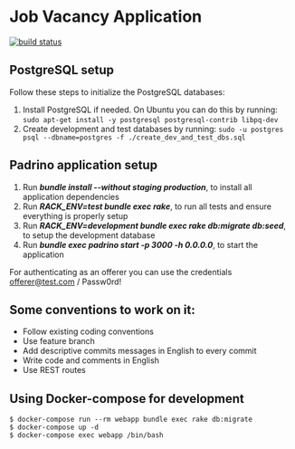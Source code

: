 Job Vacancy Application
=======================

[![build status](https://gitlab.com/fiuba-memo2/jobvacancy/badges/master/build.svg)](https://gitlab.com/fiuba-memo2/jobvacancy/commits/master)

## PostgreSQL setup

Follow these steps to initialize the PostgreSQL databases:

1. Install PostgreSQL if needed. On Ubuntu you can do this by running:
`sudo apt-get install -y postgresql postgresql-contrib libpq-dev`
1. Create development and test databases by running:
`sudo -u postgres psql --dbname=postgres -f ./create_dev_and_test_dbs.sql`

## Padrino application setup

1. Run **_bundle install --without staging production_**, to install all application dependencies
1. Run **_RACK_ENV=test bundle exec rake_**, to run all tests and ensure everything is properly setup
1. Run **_RACK_ENV=development bundle exec rake db:migrate db:seed_**, to setup the development database
1. Run **_bundle exec padrino start -p 3000 -h 0.0.0.0_**, to start the application

For authenticating as an offerer you can use the credentials offerer@test.com / Passw0rd!

## Some conventions to work on it:

* Follow existing coding conventions
* Use feature branch
* Add descriptive commits messages in English to every commit
* Write code and comments in English
* Use REST routes


## Using Docker-compose for development

```
$ docker-compose run --rm webapp bundle exec rake db:migrate
$ docker-compose up -d
$ docker-compose exec webapp /bin/bash
```